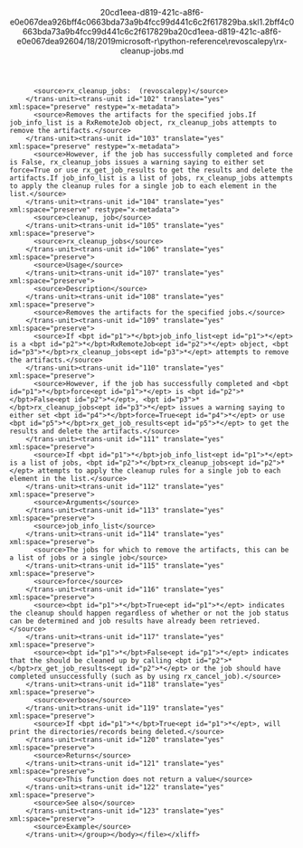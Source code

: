 <?xml version="1.0"?><xliff version="1.2" xmlns="urn:oasis:names:tc:xliff:document:1.2" xmlns:xsi="http://www.w3.org/2001/XMLSchema-instance" xsi:schemaLocation="urn:oasis:names:tc:xliff:document:1.2 xliff-core-1.2-transitional.xsd"><file datatype="xml" original="rx-cleanup-jobs.md" source-language="en-US" target-language="en-US"><header><tool tool-id="mdxliff" tool-name="mdxliff" tool-version="1.0-d1654b2" tool-company="Microsoft" /><xliffext:skl_file_name xmlns:xliffext="urn:microsoft:content:schema:xliffextensions">20cd1eea-d819-421c-a8f6-e0e067dea926bff4c0663bda73a9b4fcc99d441c6c2f617829ba.skl</xliffext:skl_file_name><xliffext:version xmlns:xliffext="urn:microsoft:content:schema:xliffextensions">1.2</xliffext:version><xliffext:ms.openlocfilehash xmlns:xliffext="urn:microsoft:content:schema:xliffextensions">bff4c0663bda73a9b4fcc99d441c6c2f617829ba</xliffext:ms.openlocfilehash><xliffext:ms.sourcegitcommit xmlns:xliffext="urn:microsoft:content:schema:xliffextensions">20cd1eea-d819-421c-a8f6-e0e067dea926</xliffext:ms.sourcegitcommit><xliffext:ms.lasthandoff xmlns:xliffext="urn:microsoft:content:schema:xliffextensions">04/18/2019</xliffext:ms.lasthandoff><xliffext:ms.openlocfilepath xmlns:xliffext="urn:microsoft:content:schema:xliffextensions">microsoft-r\python-reference\revoscalepy\rx-cleanup-jobs.md</xliffext:ms.openlocfilepath></header><body><group id="content" extype="content"><trans-unit id="101" translate="yes" xml:space="preserve" restype="x-metadata">
          <source>rx_cleanup_jobs:  (revoscalepy)</source>
        </trans-unit><trans-unit id="102" translate="yes" xml:space="preserve" restype="x-metadata">
          <source>Removes the artifacts for the specified jobs.If job_info_list is a RxRemoteJob object, rx_cleanup_jobs attempts to remove the artifacts.</source>
        </trans-unit><trans-unit id="103" translate="yes" xml:space="preserve" restype="x-metadata">
          <source>However, if the job has successfully completed and force is False, rx_cleanup_jobs issues a warning saying to either set force=True or use rx_get_job_results to get the results and delete the artifacts.If job_info_list is a list of jobs, rx_cleanup_jobs attempts to apply the cleanup rules for a single job to each element in the list.</source>
        </trans-unit><trans-unit id="104" translate="yes" xml:space="preserve" restype="x-metadata">
          <source>cleanup, job</source>
        </trans-unit><trans-unit id="105" translate="yes" xml:space="preserve">
          <source>rx_cleanup_jobs</source>
        </trans-unit><trans-unit id="106" translate="yes" xml:space="preserve">
          <source>Usage</source>
        </trans-unit><trans-unit id="107" translate="yes" xml:space="preserve">
          <source>Description</source>
        </trans-unit><trans-unit id="108" translate="yes" xml:space="preserve">
          <source>Removes the artifacts for the specified jobs.</source>
        </trans-unit><trans-unit id="109" translate="yes" xml:space="preserve">
          <source>If <bpt id="p1">*</bpt>job_info_list<ept id="p1">*</ept> is a <bpt id="p2">*</bpt>RxRemoteJob<ept id="p2">*</ept> object, <bpt id="p3">*</bpt>rx_cleanup_jobs<ept id="p3">*</ept> attempts to remove the artifacts.</source>
        </trans-unit><trans-unit id="110" translate="yes" xml:space="preserve">
          <source>However, if the job has successfully completed and <bpt id="p1">*</bpt>force<ept id="p1">*</ept> is <bpt id="p2">*</bpt>False<ept id="p2">*</ept>, <bpt id="p3">*</bpt>rx_cleanup_jobs<ept id="p3">*</ept> issues a warning saying to either set <bpt id="p4">*</bpt>force=True<ept id="p4">*</ept> or use <bpt id="p5">*</bpt>rx_get_job_results<ept id="p5">*</ept> to get the results and delete the artifacts.</source>
        </trans-unit><trans-unit id="111" translate="yes" xml:space="preserve">
          <source>If <bpt id="p1">*</bpt>job_info_list<ept id="p1">*</ept> is a list of jobs, <bpt id="p2">*</bpt>rx_cleanup_jobs<ept id="p2">*</ept> attempts to apply the cleanup rules for a single job to each element in the list.</source>
        </trans-unit><trans-unit id="112" translate="yes" xml:space="preserve">
          <source>Arguments</source>
        </trans-unit><trans-unit id="113" translate="yes" xml:space="preserve">
          <source>job_info_list</source>
        </trans-unit><trans-unit id="114" translate="yes" xml:space="preserve">
          <source>The jobs for which to remove the artifacts, this can be a list of jobs or a single job</source>
        </trans-unit><trans-unit id="115" translate="yes" xml:space="preserve">
          <source>force</source>
        </trans-unit><trans-unit id="116" translate="yes" xml:space="preserve">
          <source><bpt id="p1">*</bpt>True<ept id="p1">*</ept> indicates the cleanup should happen regardless of whether or not the job status can be determined and job results have already been retrieved.</source>
        </trans-unit><trans-unit id="117" translate="yes" xml:space="preserve">
          <source><bpt id="p1">*</bpt>False<ept id="p1">*</ept> indicates that the should be cleaned up by calling <bpt id="p2">*</bpt>rx_get_job_results<ept id="p2">*</ept> or the job should have completed unsuccessfully (such as by using rx_cancel_job).</source>
        </trans-unit><trans-unit id="118" translate="yes" xml:space="preserve">
          <source>verbose</source>
        </trans-unit><trans-unit id="119" translate="yes" xml:space="preserve">
          <source>If <bpt id="p1">*</bpt>True<ept id="p1">*</ept>, will print the directories/records being deleted.</source>
        </trans-unit><trans-unit id="120" translate="yes" xml:space="preserve">
          <source>Returns</source>
        </trans-unit><trans-unit id="121" translate="yes" xml:space="preserve">
          <source>This function does not return a value</source>
        </trans-unit><trans-unit id="122" translate="yes" xml:space="preserve">
          <source>See also</source>
        </trans-unit><trans-unit id="123" translate="yes" xml:space="preserve">
          <source>Example</source>
        </trans-unit></group></body></file></xliff>
